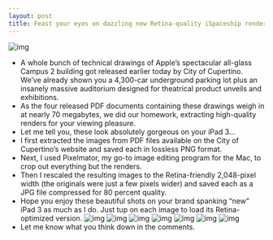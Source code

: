 ```yaml
---
layout: post
title: Feast your eyes on dazzling new Retina-quality iSpaceship renders
---
```

![img](http://media.idownloadblog.com/wp-content/uploads/2012/06/Apple-Campus-2-Rendering-007.jpg)
* A whole bunch of technical drawings of Apple’s spectacular all-glass Campus 2 building got released earlier today by City of Cupertino. We’ve already shown you a 4,300-car underground parking lot plus an insanely massive auditorium designed for theatrical product unveils and exhibitions.
* As the four released PDF documents containing these drawings weigh in at nearly 70 megabytes, we did our homework, extracting high-quality renders for your viewing pleasure.
* Let me tell you, these look absolutely gorgeous on your iPad 3…
* I first extracted the images from PDF files available on the City of Cupertino’s website and saved each in lossless PNG format.
* Next, I used Pixelmator, my go-to image editing program for the Mac, to crop out everything but the renders.
* Then I rescaled the resulting images to the Retina-friendly 2,048-pixel width (the originals were just a few pixels wider) and saved each as a JPG file compressed for 80 percent quality.
* Hope you enjoy these beautiful shots on your brand spanking “new” iPad 3 as much as I do. Just tup on each image to load its Retina-optimized version.
![img](http://media.idownloadblog.com/wp-content/uploads/2012/06/Apple-Campus-2-Rendering-004.jpg)
![img](http://media.idownloadblog.com/wp-content/uploads/2012/06/Apple-Campus-2-Rendering-005.jpg)
![img](http://media.idownloadblog.com/wp-content/uploads/2012/06/Apple-Campus-2-Rendering-006.jpg)
![img](http://media.idownloadblog.com/wp-content/uploads/2012/06/Apple-Campus-2-Rendering-007.jpg)
![img](http://media.idownloadblog.com/wp-content/uploads/2012/06/Apple-Campus-2-Rendering-001.jpg)
![img](http://media.idownloadblog.com/wp-content/uploads/2012/06/Apple-Campus-2-Rendering-002.jpg)
![img](http://media.idownloadblog.com/wp-content/uploads/2012/06/Apple-Campus-2-Rendering-003.jpg)
* Let me know what you think down in the comments.

